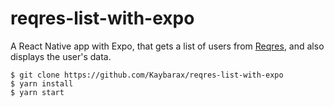 # reqres-list-with-expo

A React Native app with Expo, that gets a list of users from [Reqres](https://reqres.in/api/users), and also displays the user's data.

````
$ git clone https://github.com/Kaybarax/reqres-list-with-expo
$ yarn install
$ yarn start

````
